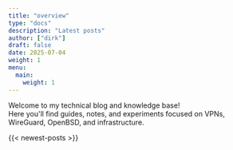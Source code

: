 ```yaml
---
title: "overview"
type: "docs"
description: "Latest posts"
author: ["dirk"]
draft: false
date: 2025-07-04
weight: 1
menu:
  main:
    weight: 1
---
```


Welcome to my technical blog and knowledge base!  
Here you'll find guides, notes, and experiments focused on VPNs, WireGuard, OpenBSD, and infrastructure.

<!-- ## Topics

- [🔐 VPN & IPsec](/tags/ipsec/)
- [🧷 WireGuard & Networking](/tags/wireguard/)
- [🖥 OpenBSD Tutorials](/tags/openbsd/) -->

{{< newest-posts >}}

<!-- ## Featured Articles

- [WireGuard on OpenBSD: A Quick Start Guide](/post/wireguard-openbsd/)
- [Automating Services with `rcctl` on OpenBSD](/post/openbsd-deployment/)
- [Building a Secure IPsec VPN with IKEv2](/post/ipsec-setup/)

## Get in Touch

Suggestions or feedback?  
[Contact me here](/contact/) or visit the [project repository](https://github.com/yourrepo).  
You can also [subscribe via RSS](/index.xml). -->
